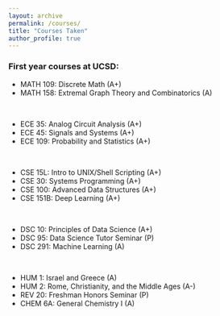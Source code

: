 ```yaml
---
layout: archive
permalink: /courses/
title: "Courses Taken"
author_profile: true
---
```


### First year courses at UCSD:

- MATH 109: Discrete Math (A+)
- MATH 158: Extremal Graph Theory and Combinatorics (A)

<br>

- ECE 35: Analog Circuit Analysis (A+)
- ECE 45: Signals and Systems (A+)
- ECE 109: Probability and Statistics (A+)

<br>

- CSE 15L: Intro to UNIX/Shell Scripting (A+)
- CSE 30: Systems Programming (A+)
- CSE 100: Advanced Data Structures (A+)
- CSE 151B: Deep Learning (A+)

<br>

- DSC 10: Principles of Data Science (A+)
- DSC 95: Data Science Tutor Seminar (P)
- DSC 291: Machine Learning (A)

<br>

- HUM 1: Israel and Greece (A)
- HUM 2: Rome, Christianity, and the Middle Ages (A-)
- REV 20: Freshman Honors Seminar (P)
- CHEM 6A: General Chemistry I (A)